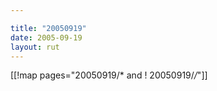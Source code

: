 ```yaml
---

title: "20050919"
date: 2005-09-19
layout: rut
---
```


[[!map pages="20050919/* and ! 20050919/*/*"]]
